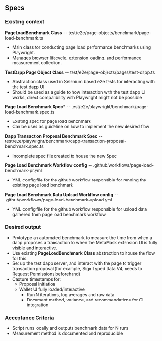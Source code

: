 ## Specs

### Existing context
**PageLoadBenchmark Class** -- test/e2e/page-objects/benchmark/page-load-benchmark.ts
 * Main class for conducting page load performance benchmarks using Playwright.
 * Manages browser lifecycle, extension loading, and performance measurement collection.

**TestDapp Page Object Class** -- test/e2e/page-objects/pages/test-dapp.ts
 * Abstraction class used in Selenium based e2e tests for interacting with the test dapp UI
 * Should be used as a guide to how interaction with the test dapp UI works, direct compatibility with Playwright might not be possible

**Page Load Benchmark Spec*** -- test/e2e/playwright/benchmark/page-load-benchmark.spec.ts
 * Existing spec for page load benchmark
 * Can be used as guideline on how to implement the new desired flow

**Dapp Transaction Proposal Benchmark Spec** -- test/e2e/playwright/benchmark/dapp-transaction-proposal-benchmark.spec.ts
 * Incomplete spec file created to house the new Spec

**Page Load Benchmark Workflow config** -- .github/workflows/page-load-benchmark-pr.yml
 * YML config file for the github workflow responsible for running the existing page load benchmark

**Page Load Benchmark Data Upload Workflow config** -- .github/workflows/page-load-benchmark-upload.yml
 * YML config file for the github workflow responsible for upload data gathered from page load benchmark workflow

### Desired output
- Prototype an automated benchmark to measure the time from when a dapp proposes a transaction to when the MetaMask extension UI is fully visible and interactive.
- Use existing **PageLoadBenchmark Class** abstraction to house the flow for this.
- Set up the test dapp server, and interact with the page to trigger transaction proposal (for example, Sign Typed Data V4, needs to Request Permissions beforehand)
- Capture timestamps for:
  - Proposal initiation
  - Wallet UI fully loaded/interactive
    - Run N iterations, log averages and raw data
    - Document method, variance, and recommendations for CI integration

### Acceptance Criteria
- Script runs locally and outputs benchmark data for N runs
- Measurement method is documented and reproducible


